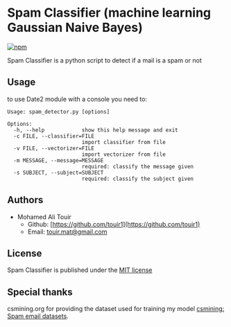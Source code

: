 # Spam Classifier (machine learning Gaussian Naive Bayes)
[![npm](https://img.shields.io/npm/l/date-2.svg?style=flat-square)]()

Spam Classifier is a python script to detect if a mail is a spam or not

## Usage ##

to use Date2 module with a console you need to:
```
Usage: spam_detector.py [options]

Options:
  -h, --help            show this help message and exit
  -c FILE, --classifier=FILE
                        import classifier from file
  -v FILE, --vectorizer=FILE
                        import vectorizer from file
  -m MESSAGE, --message=MESSAGE
                        required: classify the message given
  -s SUBJECT, --subject=SUBJECT
                        required: classify the subject given
```

## Authors ##

* Mohamed Ali Touir
  * Github: [https://github.com/touir1](https://github.com/touir1)
  * Email: [touir.mat@gmail.com](touir.mat@gmail.com)

## License ##

Spam Classifier is published under the [MIT license](http://www.opensource.org/licenses/mit-license)

## Special thanks ##

csmining.org for providing the dataset used for training my model [csmining: Spam email datasets](http://csmining.org/index.php/spam-email-datasets-.html).
